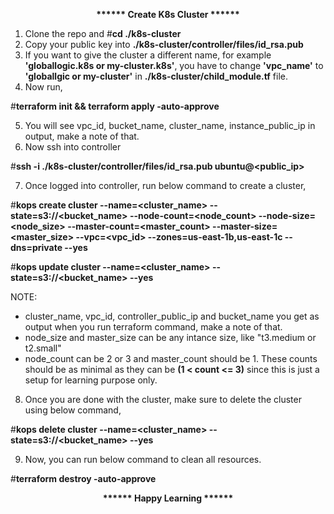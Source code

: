 <p align="center"><b>****** Create K8s Cluster ******</b></p>


1. Clone the repo and #**cd ./k8s-cluster**
2. Copy your public key into **./k8s-cluster/controller/files/id_rsa.pub**
3. If you want to give the cluster a different name, for example **'globallogic.k8s or my-cluster.k8s'**, you have to change **'vpc_name'** to **'globallgic or my-cluster'** in **./k8s-cluster/child_module.tf** file.
4. Now run,

#**terraform init && terraform apply -auto-approve**

5. You will see vpc_id, bucket_name, cluster_name, instance_public_ip in output, make a note of that.
6. Now ssh into controller 

#**ssh -i ./k8s-cluster/controller/files/id_rsa.pub ubuntu@<public_ip>**

7. Once logged into controller, run below command to create a cluster,

#**kops create cluster --name=<cluster_name> --state=s3://<bucket_name> --node-count=<node_count> --node-size=<node_size> --master-count=<master_count> --master-size=<master_size> --vpc=<vpc_id> --zones=us-east-1b,us-east-1c --dns=private --yes**

#**kops update cluster --name=<cluster_name> --state=s3://<bucket_name> --yes**

NOTE:
- cluster_name, vpc_id, controller_public_ip and bucket_name you get as output when you run terraform command, make a note of that.
- node_size and master_size can be any intance size, like "t3.medium or t2.small"
- node_count can be 2 or 3 and master_count should be 1. These counts should be as minimal as they can be **(1 < count <= 3)**  since this is just a setup for learning purpose only.

8. Once you are done with the cluster, make sure to delete the cluster using below command,

#**kops delete cluster --name=<cluster_name> --state=s3://<bucket_name> --yes**

9. Now, you can run below command to clean all resources.

#**terraform destroy -auto-approve**


<p align="center"><b>****** Happy Learning ******</b></p>
